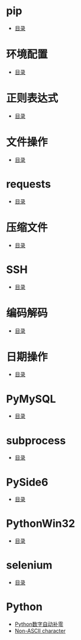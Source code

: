 # pip
- <a href="links/pip.md">目录</a>

# 环境配置
- <a href="links/环境配置.md">目录</a>

# 正则表达式
- <a href="links/正则表达式.md">目录</a>

# 文件操作
- <a href="links/文件操作.md">目录</a>

# requests
- <a href="links/requests.md">目录</a>

# 压缩文件
- <a href="links/压缩文件.md">目录</a>

# SSH
- <a href="links/SSH.md">目录</a>

# 编码解码
- <a href="links/编码解码.md">目录</a>

# 日期操作
- <a href="links/日期操作.md">目录</a>

# PyMySQL
- <a href="links/PyMySQL.md">目录</a>

# subprocess
- <a href="links/subprocess.md">目录</a>

# PySide6
- <a href="links/PySide6.md">目录</a>

# PythonWin32
- <a href="links/PythonWin32.md">目录</a>

# selenium
- <a href="links/selenium.md">目录</a>

# Python
- <a href="Python数字自动补零.md">Python数字自动补零</a>
- <a href="Non-ASCII_character.md">Non-ASCII character</a>
